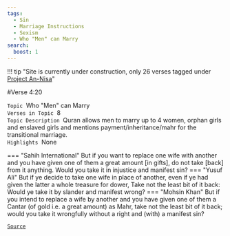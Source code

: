 ```yaml
---
tags:
  - Sin
  - Marriage Instructions
  - Sexism
  - Who "Men" can Marry
search:
  boost: 1 
---
```

!!! tip "Site is currently under construction, only 26 verses tagged under [Project An-Nisa](/an-nisa)"

#Verse  4:20

`Topic`&nbsp; Who "Men" can Marry   
`Verses in Topic`&nbsp; 8  
`Topic Description`&nbsp; Quran allows men to marry up to 4 women, orphan girls and enslaved girls and mentions payment/inheritance/mahr for the transitional marriage.     
`Highlights`&nbsp; None   

=== "Sahih International"
    But if you want to replace one wife with another and you have given one of them a great amount [in gifts], do not take [back] from it anything. Would you take it in injustice and manifest sin?
=== "Yusuf Ali"
    But if ye decide to take one wife in place of another, even if ye had given the latter a whole treasure for dower, Take not the least bit of it back: Would ye take it by slander and manifest wrong?
=== "Mohsin Khan"
    But if you intend to replace a wife by another and you have given one of them a Cantar (of gold i.e. a great amount) as Mahr, take not the least bit of it back; would you take it wrongfully without a right and (with) a manifest sin?

<a href="https://corpus.quran.com/translation.jsp?chapter= 4&verse=20" target="_blank">`Source`</a>

